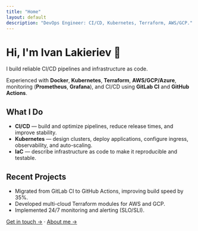 ```yaml
---
title: "Home"
layout: default
description: "DevOps Engineer: CI/CD, Kubernetes, Terraform, AWS/GCP."
---
```


# Hi, I'm Ivan Lakieriev 👋

I build reliable CI/CD pipelines and infrastructure as code.

Experienced with **Docker**, **Kubernetes**, **Terraform**, **AWS/GCP/Azure**, monitoring (**Prometheus**, **Grafana**), and CI/CD using **GitLab CI** and **GitHub Actions**.

## What I Do
- **CI/CD** — build and optimize pipelines, reduce release times, and improve stability.
- **Kubernetes** — design clusters, deploy applications, configure ingress, observability, and auto-scaling.
- **IaC** — describe infrastructure as code to make it reproducible and testable.

## Recent Projects
- Migrated from GitLab CI to GitHub Actions, improving build speed by 35%.
- Developed multi-cloud Terraform modules for AWS and GCP.
- Implemented 24/7 monitoring and alerting (SLO/SLI).

[Get in touch →](/contacts/) · [About me →](/about/)

